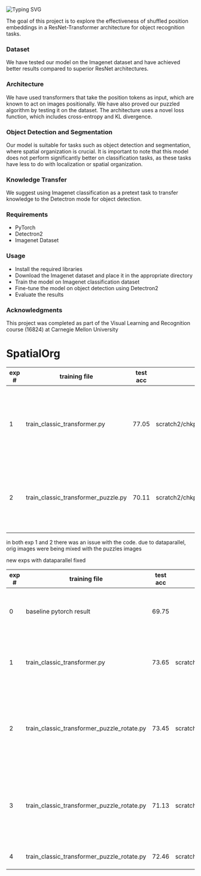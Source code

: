 <a>
    <img src="https://readme-typing-svg.demolab.com?font=Georgia&size=50&duration=2000&pause=500&multiline=true&width=1500&height=80&lines=ShuffVision" alt="Typing SVG" />
</a>

The goal of this project is to explore the effectiveness of shuffled position embeddings in a ResNet-Transformer architecture for object recognition tasks.

### Dataset
We have tested our model on the Imagenet dataset and have achieved better results compared to superior ResNet architectures.

### Architecture
We have used transformers that take the position tokens as input, which are known to act on images positionally. We have also proved our puzzled algorithm by testing it on the dataset. The architecture uses a novel loss function, which includes cross-entropy and KL divergence.

### Object Detection and Segmentation
Our model is suitable for tasks such as object detection and segmentation, where spatial organization is crucial. It is important to note that this model does not perform significantly better on classification tasks, as these tasks have less to do with localization or spatial organization.

### Knowledge Transfer
We suggest using Imagenet classification as a pretext task to transfer knowledge to the Detectron mode for object detection.

### Requirements
- PyTorch
- Detectron2
- Imagenet Dataset

### Usage
- Install the required libraries
- Download the Imagenet dataset and place it in the appropriate directory
- Train the model on Imagenet classification dataset
- Fine-tune the model on object detection using Detectron2
- Evaluate the results

### Acknowledgments
This project was completed as part of the Visual Learning and Recognition course (16824) at Carnegie Mellon University


# SpatialOrg

| exp # | training file                       | test acc | checkpoint                                                              | info                                                                                                      | 
|-------|-------------------------------------|----------|-------------------------------------------------------------------------|-----------------------------------------------------------------------------------------------------------|
| 1     | train_classic_transformer.py        | 77.05    | scratch2/chkpt/spatial_org/train_classic_transformer/res50              | res50 as backbone and 3 layer transformer as final classifier without any augmentation or additional loss |
| 2     | train_classic_transformer_puzzle.py | 70.11    | scratch2/chkpt/spatial_org/train_classic_transformer_puzzle/res18_lr0.1 | res18 with 3x transformer enc with puzzeling idea with loss weights 0.5, 0.5, 0.05, 0.05                  | 

in both exp 1 and 2 there was an issue with the code. due to dataparallel, orig images were being mixed with the puzzles
images

new exps with dataparallel fixed

| exp # | training file                              | test acc | checkpoint                                                                                                      | info                                                                                                       | 
|-------|--------------------------------------------|----------|-----------------------------------------------------------------------------------------------------------------|------------------------------------------------------------------------------------------------------------|
| 0     | baseline pytorch result                    | 69.75    |                                                                                                                 | baseline model which the resnet backbone with a linear classifier                                          |
| 1     | train_classic_transformer.py               | 73.65    | scratch2/chkpt/spatial_org/train_classic_transformer/res18_0.1                                                  | res18 as backbone and 3x transformer enc with only classification loss                                     | 
| 2     | train_classic_transformer_puzzle_rotate.py | 73.45    | scratch2/chkpt/spatial_org/train_classic_transformer_puzzle_rotate/norotate_0.4_0.4_0.1_0.1                     | res18 as backbone and 3x transformer enc with puzzeling idea WITHOUT rotation, loss coefs=0.4,0.4, 0.1,0.1 |
| 3     | train_classic_transformer_puzzle_rotate.py | 71.13    | scratch2/chkpt/spatial_org/train_classic_transformer_puzzle_rotate/rotate_res18_0.4_0.4_0.1_0.1                 | res18 as backbone and 3x transformer enc with puzzeling idea WITH rotation, loss coefs=0.4,0.4, 0.1,0.1    | 
| 4     | train_classic_transformer_puzzle_rotate.py | 72.46    | scratch2/chkpt/spatial_org/train_classic_transformer_puzzle_rotate/norotate_res18_0.4_0.4_0.1_0.1_2xtransformer | exp #2 with 2 transformer encoders                                                                         | 
